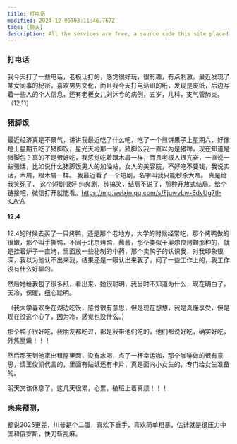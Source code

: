 ```yaml
---
title: 打电话
modified: 2024-12-06T03:11:46.767Z
tags: [聊天]
description: All the services are free, a source code this site placed on github repository and intergration with netlify service, another service that you can use is github page for hosting your own static site.
---
```

### 打电话
我今天打了一些电话，老板让打的，感觉很好玩，很有趣，有点刺激。最近发现了某女同事的秘密，喜欢男男文化，而且我今天打电话印的纸，发现是废纸，后边写着一些人的个人信息，还有老板女儿刘沐兮的病例，五岁，儿科，支气管肺炎。（12.11）
### 猪脚饭
最近经济真是不景气，讲讲我最近吃了什么吧，吃了一个煎饼果子上星期六，好像是上星期五吃了猪脚饭，星光天地那一家，猪脚饭我一直以为是猪蹄，现在知道是猪脚包？真的不是很好吃，我感觉吃着跟木屑一样，而且老板人很亢奋，一直说一些骚话，比如说什么猪脚饭男人的加油站，女人的美容院，不好吃不要钱，我说实话，木屑，跟木屑一样。 
我最近看了一个短剧，名字叫我只能秒杀大帝。
真是给我笑死了，
这个短剧很好 纯爽剧，纯搞笑，结局不说了，那种开放式结局。给个链接吧，微信打开就能看。https://mp.weixin.qq.com/s/FjuwvLw-EdvUg7tI-k_A-A
####  12.4
12.4的时候去买了一只烤鸭，还是那个老地方，大学的时候经常吃，那个烤鸭做的很嫩，那个叫手撕鸭，不同于北京烤鸭，蘸酱，那个类似于奥尔良烤翅那种的，就是挂着炉子一直烤，里面放一些秘制的中药，那个卖鸭子的认识我，对我印象很深，我以为他认不出来我，结果还是一眼认出来我了，问了一些工作上的，我工作没有什么好聊的。

然后她给我包了很多纸，看出来，她很聪明，我当时不知道为什么，现在明白了，天冷，保暖，细心聪明。

（我大学喜欢坐在湖边吃饭，感觉很有意思，但是现在想想，我是真懂享受，但是现在没这个心了，因为冷，感觉也没什么。）

那个鸭子很好吃，我朋友都吃过，都是我带他们吃的，他们都说好吃，确实好吃，外焦里嫩！！！

然后那天到他家出租屋里面，没有水喝，点了一杯幸运咖，那个咖啡做的很有意思，请王俊凯代言的，里面有贴纸还有卡片，真是面向小女生的，专门给女生准备的。

明天又该休息了，这几天很累，心累，破班上着真烦！！！

### 未来预测，

都说2025更差，川普是个二蛋，喜欢下重手，喜欢简单粗暴，估计就是很压力中国和俄罗斯，快刀斩乱麻。

